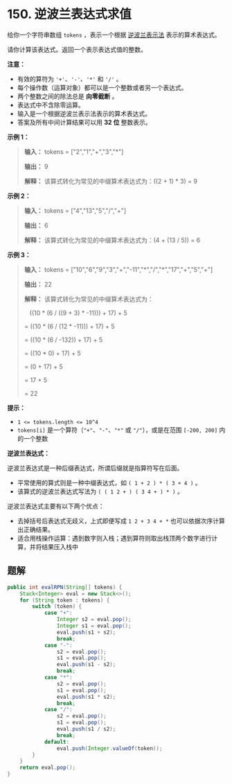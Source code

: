 # 150. 逆波兰表达式求值

给你一个字符串数组 `tokens` ，表示一个根据 [逆波兰表示法](https://baike.baidu.com/item/%E9%80%86%E6%B3%A2%E5%85%B0%E5%BC%8F/128437) 表示的算术表达式。

请你计算该表达式。返回一个表示表达式值的整数。

**注意：**

*   有效的算符为 `'+'`、`'-'`、`'*'` 和 `'/'` 。
*   每个操作数（运算对象）都可以是一个整数或者另一个表达式。
*   两个整数之间的除法总是 **向零截断**  。
*   表达式中不含除零运算。
*   输入是一个根据逆波兰表示法表示的算术表达式。
*   答案及所有中间计算结果可以用 **32 位**  整数表示。

**示例 1：**

> **输入：** tokens = \["2","1","\+","3","\*"]
> 
> **输出：** 9
> 
> **解释：** 该算式转化为常见的中缀算术表达式为：\(\(2 \+ 1\) * 3\) = 9
>

**示例 2：**

> **输入：** tokens = \["4","13","5","/","\+"]
> 
> **输出：** 6
> 
> **解释：** 该算式转化为常见的中缀算术表达式为：\(4 \+ \(13 / 5\)\) = 6
>

**示例 3：**

> **输入：** tokens = \["10","6","9","3","\+","\-11","\*","/","\*","17","\+","5","\+"]
> 
> **输出：** 22
> 
> **解释：** 该算式转化为常见的中缀算术表达式为：
> 
>    \(\(10 * \(6 / \(\(9 \+ 3\) * \-11\)\)\) \+ 17\) \+ 5
> 
> = \(\(10 * \(6 / \(12 * \-11\)\)\) \+ 17\) \+ 5
> 
> = \(\(10 * \(6 / \-132\)\) \+ 17\) \+ 5
> 
> = \(\(10 * 0\) \+ 17\) \+ 5
> 
> = \(0 \+ 17\) \+ 5
> 
> = 17 \+ 5
> 
> = 22

**提示：**

*   `1 <= tokens.length <= 10^4`
*   `tokens[i]` 是一个算符（`"+"`、`"-"`、`"*"` 或 `"/"`），或是在范围 `[-200, 200]` 内的一个整数

**逆波兰表达式：**

逆波兰表达式是一种后缀表达式，所谓后缀就是指算符写在后面。

*   平常使用的算式则是一种中缀表达式，如 `( 1 + 2 ) * ( 3 + 4 )` 。
*   该算式的逆波兰表达式写法为 `( ( 1 2 + ) ( 3 4 + ) * )` 。

逆波兰表达式主要有以下两个优点：

*   去掉括号后表达式无歧义，上式即便写成 `1 2 + 3 4 + *` 也可以依据次序计算出正确结果。
*   适合用栈操作运算：遇到数字则入栈；遇到算符则取出栈顶两个数字进行计算，并将结果压入栈中
## 题解

```java
public int evalRPN(String[] tokens) {
    Stack<Integer> eval = new Stack<>();
    for (String token : tokens) {
        switch (token) {
            case "+":
                Integer s2 = eval.pop();
                Integer s1 = eval.pop();
                eval.push(s1 + s2);
                break;
            case "-":
                s2 = eval.pop();
                s1 = eval.pop();
                eval.push(s1 - s2);
                break;
            case "*":
                s2 = eval.pop();
                s1 = eval.pop();
                eval.push(s1 * s2);
                break;
            case "/":
                s2 = eval.pop();
                s1 = eval.pop();
                eval.push(s1 / s2);
                break;
            default:
                eval.push(Integer.valueOf(token));
        }
    }
    return eval.pop();
}
```
